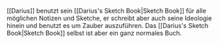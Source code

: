 [[Darius]] benutzt sein [[Darius's Sketch Book|Sketch Book]] für alle möglichen Notizen und Sketche, er schreibt aber auch seine Ideologie hinein und benutzt es um Zauber auszuführen. Das [[Darius's Sketch Book|Sketch Book]] selbst ist aber ein ganz normales Buch.